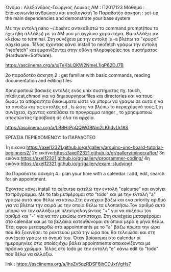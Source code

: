 Όνομα : Αλέξανδρος-Γεώργιος Λουκάς
ΑΜ : Π2017123
Μάθημα : Εποικοινωνία ανθρώπου και υπολογιστή
1ο Παραδοτέο άσκηση : set-up the main dependencies and demonstrate your base system

Με την εντολή nano ~/.bashrc αντικαθιστώ το command prompt(που το έχω ήδη αλλάξει) με το ΑΜ μου με αγγλικο χαρακτήρα.
Θα αλλάξει αν κλείσω το terminal.
Στη συνέχεια με την εντολή ls -a βλέπω τα "κρυφά" αρχεία μου.
Τέλος έχοντας κάνει install το neofetch γράφω την εντολή "neofetch" και εμφανίζονται 
στην οθόνη πληροφορίες του συστήματος (Hardware+Software).

https://asciinema.org/a/xjTeKbLQKW2NmeL1jqP62DJ7B




2o παραδοτέο άσκηση 2 : get familiar with basic commands, reading documentation and editing files


Χρησιμοποιώ βασικές εντολές ενός unix συστήματος πχ. touch, mkdir,cat,chmod για να δημιουργησω files και directories και να τους δωσω
τα απαραιτητα δικαιωματα ωστε να μπορω να γραψω σε αυτα η να τα ανοιξω και τις εντολές cd , ls ώστε να βλέπω το περιεχόμενό τους.Στη 
συνέχεια, έχοντας κατεβάσει το προγραμμα ranger , το χρησιμοποιώ αποκτώντας πρόσβαση σε όλα τα αρχεία.


https://asciinema.org/a/LBBHrPpQQWGBNm2LKhdvLk18S


ΕΡΓΑΣΙΑ ΠΕΡΙΕΧΟΜΕΝΟΥ:
1o ΠΑΡΑΔΟΤΕΟ

1η εικονα:https://axel12321.github.io/gr/gallery/arduino-uno-board-tutorial-beginners2/
2η εικόνα:https://axel12321.github.io/gr/gallery/minecrafter/
3η εικόνα:https://axel12321.github.io/gr/gallery/programmer-coding/
4η εικόνα:https://axel12321.github.io/gr/gallery/exam-studying/


3ο Παραδοτέο άσκηση 4 : plan your time with a calendar : add, edit, search for an appointment.

Έχοντας κάνει install το calcurse εκτελώ την εντολή "calcurse" και ανοίγει το πρόγραμμα.
Με το tab μετφέρομαι στο "todo" και με την εντολή "a" γράφω αυτά που θέλω να κάνω.Στη συνέχεια βάζω και ενα priority αριθμό 
για να βλέπω την σειρά με την οποία θέλω τα υλοποιήσω.Τον αριθμό αυτό μπορώ να τον αλλάξω με πληκτρολογώντας
"+" για να αυξήσω τον αριθμό και "-" για να τον μειώσω αντίστοιχα.
Στη συνέχεια μεταφέρομαι στο calendar και με τα βελάκια κατευθύνομαι σε όποια μερα η μήνα θέλω.
Έτσι αφου μεταφερθώ  στα appointments με το "a" βάζω πρώτα την ώρα που θα ξεκινήσει το ραντευού
μετά την ώρα που θα τελειώσει και στη συνέχεια γράφω το όνομά του.
Όταν βρίσκομαι στο calendar οι ημερομηνίες στις οποίες έχω βάλει appointments απεικονίζονται με πράσινο χρώμμα.
Τέλος στο todo με την εντολή "e" κάνω edit το "todo" που θέλω να αλλάξω.

link : https://asciinema.org/a/lhsZv5qzRDSF6jhCDJxtVgHs7
